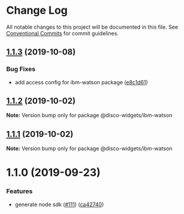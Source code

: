 # Change Log

All notable changes to this project will be documented in this file.
See [Conventional Commits](https://conventionalcommits.org) for commit guidelines.

## [1.1.3](http:///ibm-watson/compare/@disco-widgets/ibm-watson@1.1.2...@disco-widgets/ibm-watson@1.1.3) (2019-10-08)


### Bug Fixes

* add access config for ibm-watson package ([e8c1d61](http:///ibm-watson/commits/e8c1d61))





## [1.1.2](http:///ibm-watson/compare/@disco-widgets/ibm-watson@1.1.1...@disco-widgets/ibm-watson@1.1.2) (2019-10-02)

**Note:** Version bump only for package @disco-widgets/ibm-watson





## [1.1.1](http:///ibm-watson/compare/@disco-widgets/ibm-watson@1.1.0...@disco-widgets/ibm-watson@1.1.1) (2019-10-02)

**Note:** Version bump only for package @disco-widgets/ibm-watson

# 1.1.0 (2019-09-23)

### Features

- generate node sdk ([#111](http:///ibm-watson/issues/111)) ([ca42740](http:///ibm-watson/commits/ca42740))
